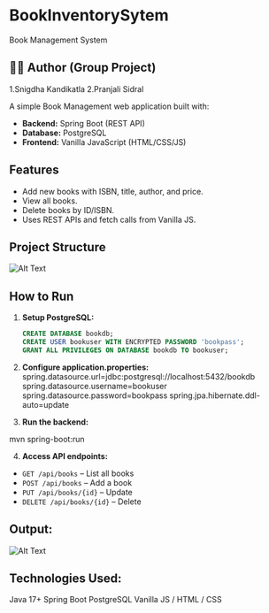 # BookInventorySytem

Book Management System 

## 👨‍💻 Author (Group Project)

1.Snigdha Kandikatla
2.Pranjali Sidral

A simple Book Management web application built with:

- **Backend:** Spring Boot (REST API)
- **Database:** PostgreSQL
- **Frontend:** Vanilla JavaScript (HTML/CSS/JS)

## Features
- Add new books with ISBN, title, author, and price.
- View all books.
- Delete books by ID/ISBN.
- Uses REST APIs and fetch calls from Vanilla JS.

## Project Structure

 ![Alt Text](folder.png)

 
## How to Run

1. **Setup PostgreSQL:**
   ```sql
   CREATE DATABASE bookdb;
   CREATE USER bookuser WITH ENCRYPTED PASSWORD 'bookpass';
   GRANT ALL PRIVILEGES ON DATABASE bookdb TO bookuser;


2. **Configure application.properties:**
spring.datasource.url=jdbc:postgresql://localhost:5432/bookdb
spring.datasource.username=bookuser
spring.datasource.password=bookpass
spring.jpa.hibernate.ddl-auto=update


3. **Run the backend:**

 mvn spring-boot:run


4. **Access API endpoints:**

- `GET /api/books` – List all books  
- `POST /api/books` – Add a book  
- `PUT /api/books/{id}` – Update  
- `DELETE /api/books/{id}` – Delete  

## Output:

![Alt Text](output.png)

## Technologies Used:

Java 17+
Spring Boot 
PostgreSQL 
Vanilla JS / HTML / CSS




